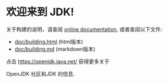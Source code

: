 # 欢迎来到 JDK!

关于构建的说明，请查阅
[online documentation](https://openjdk.java.net/groups/build/doc/building.html),
或者查阅以下文件:

- [doc/building.html](doc/building.html) (html版本)
- [doc/building.md](doc/building.md) (markdown版本)

点击 <https://openjdk.java.net/> 获得更多关于

OpenJDK 社区和JDK 的信息.

